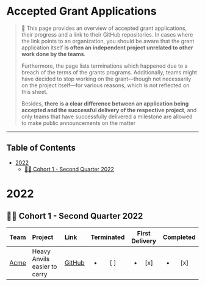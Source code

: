# Accepted Grant Applications <!-- omit in toc -->

> **:loudspeaker:** This page provides an overview of accepted grant applications, their progress and a link to their GitHub repositories. In cases where the link points to an organization, you should be aware that the grant application itself **is often an independent project unrelated to other work done by the teams**.
>
> Furthermore, the page lists terminations which happened due to a breach of the terms of the grants programs. Additionally, teams might have decided to stop working on the grant—though not necessarily on the project itself—for various reasons, which is not reflected on this sheet.
>
> Besides, **there is a clear difference between an application being accepted and the successful delivery of the respective project**, and only teams that have successfully delivered a milestone are allowed to make public announcements on the matter <!-- TODO or to use our [badge](https://github.com/w3f/General-Grants-Program/blob/master/grants/grant-badge-guidelines.md). The badge can also never be used as a general endorsement for a team. Violations to this policy can be reported [here](mailto:grants@web3.foundation). -->

---

## Table of Contents <!-- omit in toc -->

- [2022](#2022)
  - [:surfing_woman: Cohort 1 - Second Quarter 2022](#surfing_woman-cohort-1---second-quarter-2022)

# 2022

## :surfing_woman: Cohort 1 - Second Quarter 2022

| Team | Project | Link | Terminated | First Delivery | Completed
| :--- | :------ | :--- | :--------: | :------------: | :-------: |
| [Acme](https://Acme.io/) | Heavy Anvils easier to carry| [GitHub](https://github.com/Acme/anvils) | <ul><li>[ ] </li></ul> |  <ul><li>[x] </li></ul> |  <ul><li>[x] </li></ul> |